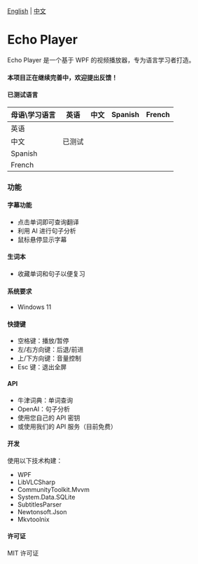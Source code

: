 [English](README.md) | [中文](README.zh.md) 

# Echo Player

Echo Player 是一个基于 WPF 的视频播放器，专为语言学习者打造。

#### 本项目正在继续完善中，欢迎提出反馈！

#### 已测试语言
| 母语\学习语言  | 英语       | 中文       | Spanish |French |
|:---------|------------|------------|------------|------------|
| 英语       |            |            |            |             |
| 中文       | 已测试     |            |          |             |
| Spanish   |        |            |             |             |
| French   |        |            |             |             |


### 功能
#### 字幕功能
- 点击单词即可查询翻译
- 利用 AI 进行句子分析
- 鼠标悬停显示字幕

#### 生词本
- 收藏单词和句子以便复习

#### 系统要求
- Windows 11

#### 快捷键
- 空格键：播放/暂停
- 左/右方向键：后退/前进
- 上/下方向键：音量控制
- Esc 键：退出全屏

#### API
- 牛津词典：单词查询
- OpenAI：句子分析
- 使用您自己的 API 密钥
- 或使用我们的 API 服务（目前免费）

#### 开发
使用以下技术构建：
- WPF  
- LibVLCSharp  
- CommunityToolkit.Mvvm  
- System.Data.SQLite  
- SubtitlesParser  
- Newtonsoft.Json  
- Mkvtoolnix  

#### 许可证
MIT 许可证